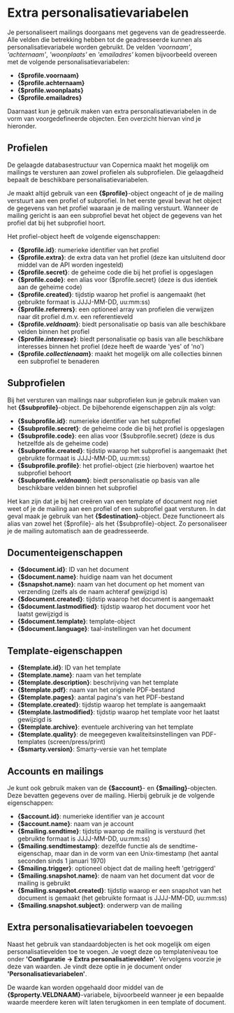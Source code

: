 # Extra personalisatievariabelen

Je personaliseert mailings doorgaans met gegevens van de geadresseerde. Alle velden die betrekking hebben tot de geadresseerde kunnen als personalisatievariabele worden gebruikt. De velden *'voornaam'*, *'achternaam'*, *'woonplaats'* en *'emailadres'* komen bijvoorbeeld overeen met de volgende personalisatievariabelen:

* **{$profile.voornaam}**
* **{$profile.achternaam}**
* **{$profile.woonplaats}**
* **{$profile.emailadres}**

Daarnaast kun je gebruik maken van extra personalisatievariabelen in de vorm van voorgedefineerde objecten. Een
overzicht hiervan vind je hieronder.

## Profielen

De gelaagde databasestructuur van Copernica maakt het mogelijk om mailings te versturen aan zowel profielen als subprofielen. Die gelaagdheid
bepaalt de beschikbare personalisatievariabelen. 

Je maakt altijd gebruik van een **{$profile}**-object ongeacht of je de mailing verstuurt aan een profiel of subprofiel. In het eerste geval bevat het object de gegevens van het profiel waaraan je de mailing verstuurt. Wanneer de mailing gericht is aan een subprofiel bevat het object de gegevens van het profiel dat bij het subprofiel hoort. 

Het profiel-object heeft de volgende eigenschappen:

* **{$profile.id}**: numerieke identifier van het profiel
* **{$profile.extra}**: de extra data van het profiel (deze kan uitsluitend door middel van de API worden ingesteld)
* **{$profile.secret}**: de geheime code die bij het profiel is opgeslagen
* **{$profile.code}**: een alias voor {$profile.secret} (deze is dus identiek aan de geheime code)
* **{$profile.created}**: tijdstip waarop het profiel is aangemaakt (het gebruikte formaat is JJJJ-MM-DD, uu:mm:ss)
* **{$profile.referrers}**: een optioneel array van profielen die verwijzen naar dit profiel d.m.v. een referentieveld
* **{$profile.*veldnaam*}**: biedt personalisatie op basis van alle beschikbare velden binnen het profiel
* **{$profile.*interesse*}**: biedt personalisatie op basis van alle beschikbare interesses binnen het profiel (deze heeft de waarde 'yes' of 'no')
* **{$profile.*collectienaam*}**: maakt het mogelijk om alle collecties binnen een subprofiel te benaderen

## Subprofielen 

Bij het versturen van mailings naar subprofielen kun je gebruik maken van het **{$subprofile}**-object. De bijbehorende eigenschappen zijn als volgt:

* **{$subprofile.id}**: numerieke identifier van het subprofiel
* **{$subprofile.secret}**: de geheime code die bij het profiel is opgeslagen
* **{$subprofile.code}**: een alias voor {$subprofile.secret} (deze is dus hetzelfde als de geheime code)
* **{$subprofile.created}**: tijdstip waarop het subprofiel is aangemaakt (het gebruikte formaat is JJJJ-MM-DD, uu:mm:ss)
* **{$subprofile.profile}**: het profiel-object (zie hierboven) waartoe het subprofiel behoort
* **{$subprofile.*veldnaam*}**: biedt personalisatie op basis van alle beschikbare velden binnen het subprofiel

Het kan zijn dat je bij het creëren van een template of document nog niet weet of je de mailing aan een profiel of een subprofiel gaat versturen. In dat geval maak je gebruik van het **{$destination}**-object. Deze functioneert als alias van zowel het {$profile}- als het {$subprofile}-object. Zo personaliseer je de mailing automatisch aan de geadresseerde.

## Documenteigenschappen

* **{$document.id}**: ID van het document
* **{$document.name}**: huidige naam van het document
* **{$snapshot.name}**: naam van het document op het moment van verzending (zelfs als de naam achteraf gewijzigd is)
* **{$document.created}**: tijdstip waarop het document is aangemaakt
* **{$document.lastmodified}**: tijdstip waarop het document voor het laatst gewijzigd is
* **{$document.template}**: template-object
* **{$document.language}**: taal-instellingen van het document

## Template-eigenschappen

* **{$template.id}**: ID van het template
* **{$template.name}**: naam van het template
* **{$template.description}**: beschrijving van het template
* **{$template.pdf}**: naam van het originele PDF-bestand
* **{$template.pages}**: aantal pagina's van het PDF-bestand
* **{$template.created}**: tijdstip waarop het template is aangemaakt
* **{$template.lastmodified}**: tijdstip waarop het template voor het laatst gewijzigd is
* **{$template.archive}**: eventuele archivering van het template
* **{$template.quality}**: de meegegeven kwaliteitsinstellingen van PDF-templates (screen/press/print)
* **{$smarty.version}**: Smarty-versie van het template

## Accounts en mailings

Je kunt ook gebruik maken van de **{$account}**- en **{$mailing}**-objecten. Deze bevatten gegevens over de mailing. Hierbij gebruik je de volgende eigenschappen:

* **{$account.id}**: numerieke identifier van je account
* **{$account.name}**: naam van je account
* **{$mailing.sendtime}**: tijdstip waarop de mailing is verstuurd (het gebruikte formaat is JJJJ-MM-DD, uu:mm:ss)
* **{$mailing.sendtimestamp}**: dezelfde functie als de sendtime-eigenschap, maar dan in de vorm van een Unix-timestamp (het aantal seconden sinds 1 januari 1970)
* **{$mailing.trigger}**: optioneel object dat de mailing heeft 'getriggerd'
* **{$mailing.snapshot.name}**: de naam van het document dat voor de mailing is gebruikt
* **{$mailing.snapshot.created}**: tijdstip waarop er een snapshot van het document is gemaakt (het gebruikte formaat is JJJJ-MM-DD, uu:mm:ss)
* **{$mailing.snapshot.subject}**: onderwerp van de mailing

## Extra personalisatievariabelen toevoegen

Naast het gebruik van standaardobjecten is het ook mogelijk om eigen personalisatievelden toe te voegen. Je voegt deze op templateniveau toe onder **'Configuratie -> Extra personalisatievelden'**. Vervolgens voorzie je deze van waarden. Je vindt deze optie in je document onder **'Personalisatievariabelen'**. 

De waarde kan worden opgehaald door middel van de **{$property.VELDNAAM}**-variabele, bijvoorbeeld wanneer je een bepaalde waarde meerdere keren wilt laten terugkomen in een template of document.
